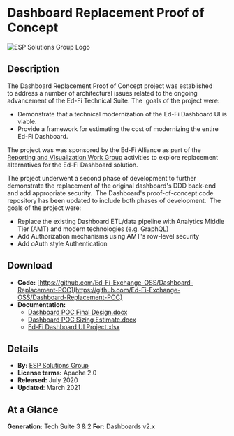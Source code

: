 # Dashboard Replacement Proof of Concept

![ESP Solutions Group Logo](https://edfidocs.blob.core.windows.net/$web/img/edfi-exchange/technology/ESPLogoforESPWebsitesize144pxl.png)

## Description

The Dashboard Replacement Proof of Concept project was established to address a number of architectural issues related to the ongoing advancement of the Ed-Fi Technical Suite. The  goals of the project were:

* Demonstrate that a technical modernization of the Ed-Fi Dashboard UI is viable.
* Provide a framework for estimating the cost of modernizing the entire Ed-Fi Dashboard.

The project was was sponsored by the Ed-Fi Alliance as part of the [Reporting and Visualization Work Group](https://edfi.atlassian.net/wiki/spaces/GOV/pages/20318485/Reporting+and+Visualization+Work+Group) activities to explore replacement alternatives for the Ed-Fi Dashboard solution.

The project underwent a second phase of development to further demonstrate the replacement of the original dashboard's DDD back-end and add appropriate security.  The Dashboard's proof-of-concept code repository has been updated to include both phases of development.  The goals of the project were:

* Replace the existing Dashboard ETL/data pipeline with Analytics Middle Tier (AMT) and modern technologies (e.g. GraphQL)
* Add Authorization mechanisms using AMT's row-level security
* Add oAuth style Authentication

## Download

* **Code:** [https://github.com/Ed-Fi-Exchange-OSS/Dashboard-Replacement-POC](https://github.com/Ed-Fi-Exchange-OSS/Dashboard-Replacement-POC)
* **Documentation:**
  * [Dashboard POC Final Design.docx](https://edfi.atlassian.net/wiki/download/attachments/22492526/Dashboard%20POC%20Final%20Design.docx?version=1&modificationDate=1596468602153&cacheVersion=1&api=v2)
  * [Dashboard POC Sizing Estimate.docx](https://edfi.atlassian.net/wiki/download/attachments/22492526/Dashboard%20POC%20Sizing%20Estimate.docx?version=1&modificationDate=1596468619457&cacheVersion=1&api=v2)
  * [Ed-Fi Dashboard UI Project.xlsx](https://edfi.atlassian.net/wiki/download/attachments/22492526/Ed-Fi%20Dashboard%20UI%20Project.xlsx?version=1&modificationDate=1596468632113&cacheVersion=1&api=v2)

## Details

* **By:** [E](https://www.ed-fi.org)[SP Solutions Group](http://www.espsolutionsgroup.com/)
* ****License terms:**** Apache 2.0
* **Released:** July 2020
* **Updated**: March 2021

## **At a Glance**

**Generation:** Tech Suite 3 & 2
**For:** Dashboards v2.x
